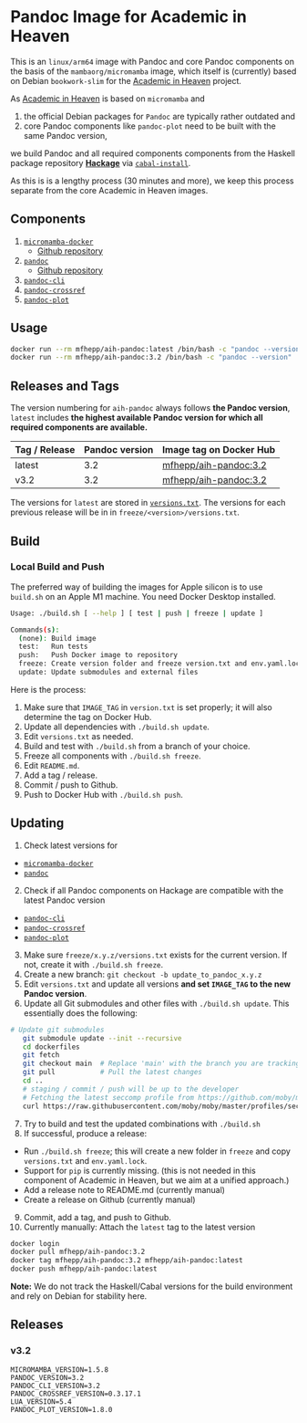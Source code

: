# Pandoc Image for Academic in Heaven

This is an `linux/arm64` image with Pandoc and core Pandoc components on the basis of the `mambaorg/micromamba` image, which itself is (currently) based on Debian `bookwork-slim` for the [Academic in Heaven](https://github.com/academicinheaven) project.

As [Academic in Heaven](https://github.com/academicinheaven) is based on `micromamba` and 

1. the official Debian packages for `Pandoc` are typically rather outdated
and
2. core Pandoc components like `pandoc-plot` need to be built with the same Pandoc version,

we build Pandoc and all required components components from the Haskell package repository [**Hackage**](https://hackage.haskell.org/) via [`cabal-install`](https://hackage.haskell.org/package/cabal-install).

As this is is a lengthy process (30 minutes and more), we keep this process separate from the core Academic in Heaven images.

## Components

1. [`micromamba-docker`](https://github.com/mamba-org/micromamba-docker/releases/)
    - [Github repository](https://github.com/mamba-org/micromamba-docker)
2. [`pandoc`](https://hackage.haskell.org/package/pandoc)
    - [Github repository](https://github.com/jgm/pandoc)
3. [`pandoc-cli`](https://hackage.haskell.org/package/pandoc-cli)
4. [`pandoc-crossref`](https://hackage.haskell.org/package/pandoc-crossref)
5. [`pandoc-plot`](https://hackage.haskell.org/package/pandoc-plot)

## Usage

```bash
docker run --rm mfhepp/aih-pandoc:latest /bin/bash -c "pandoc --version"
docker run --rm mfhepp/aih-pandoc:3.2 /bin/bash -c "pandoc --version"
```

## Releases and Tags

The version numbering for `aih-pandoc` always follows **the  Pandoc version**, `latest` includes **the highest available Pandoc version for which all required components are available.** 

| Tag / Release | Pandoc version | Image tag on Docker Hub |
| --- | --- | --- |
| latest | 3.2 | [mfhepp/aih-pandoc:3.2](https://hub.docker.com/repository/docker/mfhepp/aih-pandoc/general) |
| v3.2 | 3.2 | [mfhepp/aih-pandoc:3.2](https://hub.docker.com/repository/docker/mfhepp/aih-pandoc/general)

The versions for `latest` are stored in [`versions.txt`](versions.txt). The versions for each previous release will be in in 
`freeze/<version>/versions.txt`.

## Build

### Local Build and Push

The preferred way of building the images for Apple silicon is to use `build.sh` on an Apple M1 machine. You need Docker Desktop installed.

```bash
Usage: ./build.sh [ --help ] [ test | push | freeze | update ]

Commands(s):
  (none): Build image
  test:   Run tests
  push:   Push Docker image to repository
  freeze: Create version folder and freeze version.txt and env.yaml.lock
  update: Update submodules and external files
```

Here is the process:

1. Make sure that `IMAGE_TAG` in `version.txt` is set properly; it will also determine the tag on Docker Hub.
2. Update all dependencies with `./build.sh update`.
3. Edit `versions.txt` as needed.
2. Build and test with `./build.sh` from a branch of your choice.
3. Freeze all components with `./build.sh freeze`.
4. Edit `README.md`.
5. Add a tag / release.
6. Commit / push to Github.
7. Push to Docker Hub with `./build.sh push`.


## Updating

1. Check latest versions for
  - [`micromamba-docker`](https://github.com/mamba-org/micromamba-docker/releases/)
  - [`pandoc`](https://hackage.haskell.org/package/pandoc)
2. Check if all Pandoc components on Hackage are compatible with the latest Pandoc version
  - [`pandoc-cli`](https://hackage.haskell.org/package/pandoc-cli)
  - [`pandoc-crossref`](https://hackage.haskell.org/package/pandoc-crossref)
  - [`pandoc-plot`](https://hackage.haskell.org/package/pandoc-plot)
3. Make sure `freeze/x.y.z/versions.txt` exists for the current version. If not, create it with `./build.sh freeze`.
4. Create a new branch: `git checkout -b update_to_pandoc_x.y.z`
5. Edit `versions.txt` and update all versions **and set `IMAGE_TAG` to the new Pandoc version**.
6. Update all Git submodules  and other files with  `./build.sh update`. This essentially does the following:
```bash
# Update git submodules
   git submodule update --init --recursive
   cd dockerfiles
   git fetch
   git checkout main  # Replace 'main' with the branch you are tracking
   git pull           # Pull the latest changes
   cd ..
   # staging / commit / push will be up to the developer
   # Fetching the latest seccomp profile from https://github.com/moby/moby/blob/master/profiles/seccomp/default.json
   curl https://raw.githubusercontent.com/moby/moby/master/profiles/seccomp/default.json -o seccomp-default.json
```
7. Try to build and test the updated combinations with `./build.sh`
8. If successful, produce a release:
  - Run  `./build.sh freeze`; this will create  a new folder in `freeze` and copy `versions.txt` and `env.yaml.lock`.
  - Support for `pip` is currently missing. (this is  not needed in this component of Academic in Heaven, but we aim at a unified approach.)
  - Add a release note to README.md (currently manual)
  - Create a release on Github (currently manual)
9. Commit, add a tag, and push to Github.
10. Currently manually: Attach the `latest` tag to the latest version
```bash
docker login
docker pull mfhepp/aih-pandoc:3.2
docker tag mfhepp/aih-pandoc:3.2 mfhepp/aih-pandoc:latest
docker push mfhepp/aih-pandoc:latest
```

**Note:** We do not track the Haskell/Cabal versions for the build environment and rely on Debian for stability here.

 ## Releases

 ### v3.2

```
MICROMAMBA_VERSION=1.5.8
PANDOC_VERSION=3.2
PANDOC_CLI_VERSION=3.2
PANDOC_CROSSREF_VERSION=0.3.17.1
LUA_VERSION=5.4
PANDOC_PLOT_VERSION=1.8.0
```